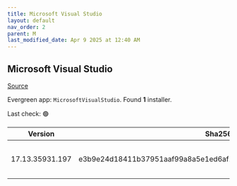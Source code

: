 ```yaml
---
title: Microsoft Visual Studio
layout: default
nav_order: 2
parent: M
last_modified_date: Apr 9 2025 at 12:40 AM
---
```


## Microsoft Visual Studio

[Source](https://visualstudio.microsoft.com/)

Evergreen app: `MicrosoftVisualStudio`. Found **1** installer.

Last check: 🟢

| Version         | Sha256                                                           | Size    | URI                                                                                                                                                                                                                                                                                                                                                      |
| --------------- | ---------------------------------------------------------------- | ------- | -------------------------------------------------------------------------------------------------------------------------------------------------------------------------------------------------------------------------------------------------------------------------------------------------------------------------------------------------------- |
| 17.13.35931.197 | e3b9e24d18411b37951aaf99a8a5e1ed6af24711b661ee3d6251b057ce2017d7 | 4449776 | [https://download.visualstudio.microsoft.com/download/pr/8fada5c7-8417-4239-acc3-bd499af09222/e3b9e24d18411b37951aaf99a8a5e1ed6af24711b661ee3d6251b057ce2017d7/vs_Setup.exe](https://download.visualstudio.microsoft.com/download/pr/8fada5c7-8417-4239-acc3-bd499af09222/e3b9e24d18411b37951aaf99a8a5e1ed6af24711b661ee3d6251b057ce2017d7/vs_Setup.exe) |
